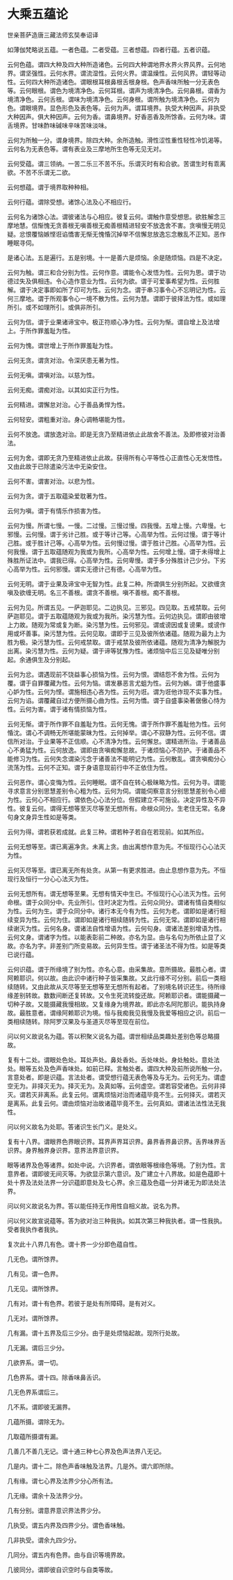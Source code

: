# 大乘五蕴论

世亲菩萨造唐三藏法师玄奘奉诏译

如薄伽梵略说五蕴。一者色蕴。二者受蕴。三者想蕴。四者行蕴。五者识蕴。

云何色蕴。谓四大种及四大种所造诸色。云何四大种谓地界水界火界风界。云何地界。谓坚强性。云何水界。谓流湿性。云何火界。谓温燥性。云何风界。谓轻等动性。云何四大种所造诸色。谓眼根耳根鼻根舌根身根。色声香味所触一分无表色等。云何眼根。谓色为境清净色。云何耳根。谓声为境清净色。云何鼻根。谓香为境清净色。云何舌根。谓味为境清净色。云何身根。谓所触为境清净色。云何为色。谓眼境界。显色形色及表色等。云何为声。谓耳境界。执受大种因声。非执受大种因声。俱大种因声。云何为香。谓鼻境界。好香恶香及所馀香。云何为味。谓舌境界。甘味酢味碱味辛味苦味淡味。

云何为所触一分。谓身境界。除四大种。余所造触。滑性涩性重性轻性冷饥渴等。云何名为无表色等。谓有表业及三摩地所生色等无见无对。

云何受蕴。谓三领纳。一苦二乐三不苦不乐。乐谓灭时有和合欲。苦谓生时有乖离欲。不苦不乐谓无二欲。

云何想蕴。谓于境界取种种相。

云何行蕴。谓除受想。诸馀心法及心不相应行。

云何名为诸馀心法。谓彼诸法与心相应。彼复云何。谓触作意受想思。欲胜解念三摩地慧。信惭愧无贪善根无嗔善根无痴善根精进轻安不放逸舍不害。贪嗔慢无明见疑。忿恨覆恼嫉悭诳谄憍害无惭无愧惛沉掉举不信懈怠放逸忘念散乱不正知。恶作睡眠寻伺。

是诸心法。五是遍行。五是别境。十一是善六是烦恼。余是随烦恼。四是不决定。

云何为触。谓三和合分别为性。云何作意。谓能令心发悟为性。云何为思。谓于功德过失及俱相违。令心造作意业为性。云何为欲。谓于可爱事希望为性。云何胜解。谓于决定事即如所了印可为性。云何为念。谓于串习事令心不忘明记为性。云何三摩地。谓于所观事令心一境不散为性。云何为慧。谓即于彼择法为性。或如理所引。或不如理所引。或俱非所引。

云何为信。谓于业果诸谛宝中。极正符顺心净为性。云何为惭。谓自增上及法增上。于所作罪羞耻为性。

云何为愧。谓世增上于所作罪羞耻为性。

云何无贪。谓贪对治。令深厌患无著为性。

云何无嗔。谓嗔对治。以慈为性。

云何无痴。谓痴对治。以其如实正行为性。

云何精进。谓懈怠对治。心于善品勇悍为性。

云何轻安。谓粗重对治。身心调畅堪能为性。

云何不放逸。谓放逸对治。即是无贪乃至精进依止此故舍不善法。及即修彼对治善法。

云何为舍。谓即无贪乃至精进依止此故。获得所有心平等性心正直性心无发悟性。又由此故于已除遣染污法中无染安住。

云何不害。谓害对治。以悲为性。

云何为贪。谓于五取蕴染爱耽著为性。

云何为嗔。谓于有情乐作损害为性。

云何为慢。所谓七慢。一慢。二过慢。三慢过慢。四我慢。五增上慢。六卑慢。七邪慢。云何慢。谓于劣计己胜。或于等计己等。心高举为性。云何过慢。谓于等计己胜。或于胜计己等。心高举为性。云何慢过慢。谓于胜计己胜。心高举为性。云何我慢。谓于五取蕴随观为我或为我所。心高举为性。云何增上慢。谓于未得增上殊胜所证法中。谓我已得。心高举为性。云何卑慢。谓于多分殊胜计己少分。下劣心高举为性。云何邪慢。谓实无德计己有德。心高举为性。

云何无明。谓于业果及谛宝中无智为性。此复二种。所谓俱生分别所起。又欲缠贪嗔及欲缠无明。名三不善根。谓贪不善根。嗔不善根。痴不善根。

云何为见。所谓五见。一萨迦耶见。二边执见。三邪见。四见取。五戒禁取。云何萨迦耶见。谓于五取蕴随观为我或为我所。染污慧为性。云何边执见。谓即由彼增上力故。随观为常或复为断。染污慧为性。云何邪见。谓或谤因或复谤果。或谤作用或坏善事。染污慧为性。云何见取。谓即于三见及彼所依诸蕴。随观为最为上为胜为极。染污慧为性。云何戒禁取。谓于戒禁及彼所依诸蕴。随观为清净为解脱为出离。染污慧为性。云何为疑。谓于谛等犹豫为性。诸烦恼中后三见及疑唯分别起。余通俱生及分别起。

云何为忿。谓遇现前不饶益事心损恼为性。云何为恨。谓结怨不舍为性。云何为覆。谓于自罪覆藏为性。云何为恼。谓发暴恶言尤蛆为性。云何为嫉。谓于他盛事心妒为性。云何为悭。谓施相违心吝为性。云何为诳。谓为诳他诈现不实事为性。云何为谄。谓覆藏自过方便所摄心曲为性。云何为憍。谓于自盛事染著倨傲心恃为性。云何为害。谓于诸有情损恼为性。

云何无惭。谓于所作罪不自羞耻为性。云何无愧。谓于所作罪不羞耻他为性。云何惛沈。谓心不调畅无所堪能蒙昧为性。云何掉举。谓心不寂静为性。云何不信。谓信所对治。于业果等不正信顺。心不清净为性。云何懈怠。谓精进所治。于诸善品心不勇猛为性。云何放逸。谓即由贪嗔痴懈怠故。于诸烦恼心不防护。于诸善品不能修习为性。云何失念谓染污念于诸善法不能明记为性。云何散乱。谓贪嗔痴分心流荡为性。云何不正知。谓于身语意现前行中不正依住为性。

云何恶作。谓心变悔为性。云何睡眠。谓不自在转心极昧略为性。云何为寻。谓能寻求意言分别思慧差别令心粗为性。云何为伺。谓能伺察意言分别思慧差别令心细为性。云何心不相应行。谓依色心心法分位。但假建立不可施设。决定异性及不异性。彼复云何。谓得无想等至灭尽等至无想所有。命根众同分。生老住无常。名身句身文身异生性如是等类。

云何为得。谓若获若成就。此复三种。谓若种子若自在若现前。如其所应。

云何无想等至。谓已离遍净贪。未离上贪。由出离想作意为先。不恒现行心心法灭为性。

云何灭尽等至。谓已离无所有处贪。从第一有更求胜进。由止息想作意为先。不恒现行及恒行一分心心法灭为性。

云何无想所有。谓无想等至果。无想有情天中生已。不恒现行心心法灭为性。云何命根。谓于众同分中。先业所引。住时决定为性。云何众同分。谓诸有情自类相似为性。云何为生。谓于众同分中。诸行本无今有为性。云何为老。谓即如是诸行相续变异为性。云何为住。谓即如是诸行相续随转为性。云何无常。谓即如是诸行相续谢灭为性。云何名身。谓诸法自性增语为性。云何句身。谓诸法差别增语为性。云何文身。谓诸字为性。以能表彰前二种故。亦名为显。由与名句为所依止显了义故。亦名为字。非差别门所变易故。云何异生性。谓于诸圣法不得为性。如是等类已说行蕴。

云何识蕴。谓于所缘境了别为性。亦名心意。由采集故。意所摄故。最胜心者。谓阿赖耶识。何以故。由此识中诸行种子皆采集故。又此行缘不可分别。前后一类相续随转。又由此故从灭尽等至无想等至无想所有起者。了别境名转识还生。待所缘缘差别转故。数数间断还复转故。又令生死流转旋还故。阿赖耶识者。谓能摄藏一切种子故。又能摄藏我慢相故。又复缘身为境界故。即此亦名阿陀那识。能执持身故。最胜意者。谓缘阿赖耶识为境。恒与我痴我见我慢及我爱等相应之识。前后一类相续随转。除阿罗汉果及与圣道灭尽等至现在前位。

问以何义故说名为蕴。答以积聚义说名为蕴。谓世相续品类趣处差别色等总略摄故。

复有十二处。谓眼处色处。耳处声处。鼻处香处。舌处味处。身处触处。意处法处。眼等五处及色声香味处。如前已释。言触处者。谓四大种及前所说所触一分。言意处者。即是识蕴。言法处者。谓受想行蕴无表色等及与无为。云何无为。谓虚空无为。非择灭无为。择灭无为。及真如等。云何虚空。谓若容受诸色。云何非择灭。谓若灭非离系。此复云何。谓离烦恼对治而诸蕴毕竟不生。云何择灭。谓若灭是离系。此复云何。谓由烦恼对治故诸蕴毕竟不生。云何真如。谓诸法法性法无我性。

问以何义故名为处耶。答诸识生长门义。是处义。

复有十八界。谓眼界色界眼识界。耳界声界耳识界。鼻界香界鼻识界。舌界味界舌识界。身界触界身识界。意界法界意识界。

眼等诸界及色等诸界。如处中说。六识界者。谓依眼等根缘色等境。了别为性。言意界者。谓即彼无间灭等。为欲显示第六意识。及广建立十八界故。如是色蕴即十处十界及法处法界一分识蕴即意处及七心界。余三蕴及色蕴一分并诸无为即法处法界。

问以何义故说名为界。答以能任持无作用性自相义故。说名为界。

问以何义故宣说蕴等。答为欲对治三种我执。如其次第三种我执者。谓一性我执。受者我执作者我执。

复次此十八界几有色。谓十界一少分即色蕴自性。

几无色。谓所馀界。

几有见。谓一色界。

几无见。谓所馀界。

几有对。谓十有色界。若彼于是处有所障碍。是有对义。

几无对。谓所馀界。

几有漏。谓十五界及后三少分。由于是处烦恼起故。现所行处故。

几无漏。谓后三少分。

几欲界系。谓一切。

几色界系。谓十四。除香味鼻舌识。

几无色界系谓后三。

几不系。谓即彼无漏界。

几蕴所摄。谓除无为。

几取蕴所摄谓有漏。

几善几不善几无记。谓十通三种七心界及色声法界八无记。

几是内。谓十二。除色声香味触及法界。几是外。谓六即所除。

几有缘。谓七心界及法界少分心所有法。

几无缘。谓余十及法界少分。

几有分别。谓意界意识界法界少分。

几执受。谓五内界及四界少分。谓色香味触。

几非执受。谓余九四少分。

几同分。谓五内有色界。由与自识等境界故。

几彼同分。谓即彼自识空时与自类等故。